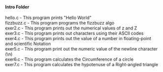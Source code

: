 <h4>Intro Folder</h4>
hello.c - This program prints "Hello World"</br>
fizzbuzz.c - This program programs the fizzbuzz algo</br>
exer2.c - This program prints out the numerical values of z and Z</br>
exer3.c - This program prints out characters using their ASCII codes</br>
exer4.c - This program prints out the value of a number in floating-point and scientific Notation<br>
exer5.c - This program print out the numeric value of the newline character (\n)</br>
exer6.c - This program calculates the Circumference of a circle</br>
exer7.c - This program calculates the hypotenuse of a Right-angled triangle</br>
